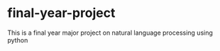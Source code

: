 # final-year-project
This is a final year major project on natural language processing using python 
